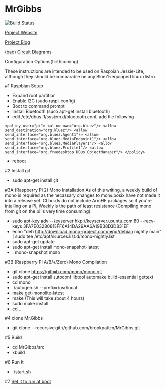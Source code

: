 # MrGibbs

[![Build Status](https://travis-ci.org/brookpatten/MrGibbs.svg?branch=master)](https://travis-ci.org/brookpatten/MrGibbs)

[Project Website](http://mrgibbs.io/)

[Project Blog](http://blog.mrgibbs.io/)

[(bad) Circuit Diagrams](https://github.com/brookpatten/MrGibbs/tree/master/hw)

Configuration Options(forthcoming)

These instructions are intended to be used on Raspbian Jessie-Lite, although they should be comparable on any BlueZ5 equipped linux distro.

#1 Raspbian Setup
* Expand root partition
* Enable I2C (sudo raspi-config)
* Boot to command prompt
* Install Bluetooth (sudo apt-get install bluetooth)
* edit /etc/dbus-1/system.d/bluetooth.conf, add the following

`<policy user="pi">
    <allow own="org.bluez"/>
    <allow send_destination="org.bluez"/>
    <allow send_interface="org.bluez.Agent1"/>
    <allow send_interface="org.bluez.MediaEndpoint1"/>
    <allow send_interface="org.bluez.MediaPlayer1"/>
    <allow send_interface="org.bluez.Profile1"/>
    <allow send_interface="org.freedesktop.DBus.ObjectManager"/>
  </policy>`
* reboot

#2 Install git
* sudo apt-get install git

#3A (Raspberry Pi 2) Mono Installation
As of this writing, a weekly build of mono is required as the necassary changes to mono.posix have not made it into a release yet.  CI builds do not include ArmHF packages so if you're intalling on a Pi, Weekly is the path of least resistance (Compiling mono from git on the pi is very time consuming).
* sudo apt-key adv --keyserver hkp://keyserver.ubuntu.com:80 --recv-keys 3FA7E0328081BFF6A14DA29AA6A19B38D3D831EF
* echo "deb http://download.mono-project.com/repo/debian nightly main" | sudo tee /etc/apt/sources.list.d/mono-nightly.list
* sudo apt-get update
* sudo apt-get install mono-snapshot-latest
* . mono-snapshot mono
 
#3B (Raspberry Pi A/B/+/Zero) Mono Compilation 
* git clone https://github.com/mono/mono.git
* sudo apt-get install autoconf libtool automake build-essential gettext
* cd mono
* ./autogen.sh --prefix=/usr/local
* make get-monolite-latest
* make (This will take about 4 hours)
* sudo make install
* cd ..

#4 clone Mr.Gibbs
* git clone --recursive git://github.com/brookpatten/MrGibbs.git

#5 Build
* cd MrGibbs/src
* xbuild

#6 Run It
* ./start.sh

#7 [Set it to run at boot](https://www.raspberrypi.org/documentation/linux/usage/rc-local.md)
